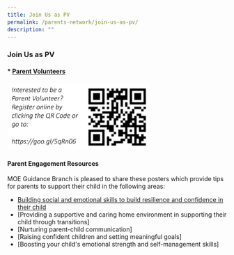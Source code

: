 ```yaml
---
title: Join Us as PV
permalink: /parents-network/join-us-as-pv/
description: ""
---
```

### **Join Us as PV**
#### * [Parent Volunteers](https://docs.google.com/forms/d/e/1FAIpQLSetdFFNxyCwmdiyYhfcOVjL3mdon0ZGyDBb7IbnEJcZ_R3pzQ/viewform?c=0&w=1)

<img src="/images/pvqr.jpeg" style="width:65%">

#### **Parent Engagement Resources**
MOE Guidance Branch is pleased to share these posters which provide tips for parents to support their child in the following areas:

* [Building social and emotional skills to build resilience and confidence in their child](/files/parentengagement1.pdf)
* [Providing a supportive and caring home environment in supporting their child through transitions]
* [Nurturing parent-child communication]
* [Raising confident children and setting meaningful goals]
* [Boosting your child's emotional strength and self-management skills]
